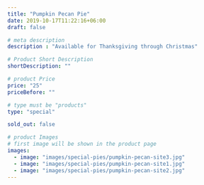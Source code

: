 ```yaml
---
title: "Pumpkin Pecan Pie"
date: 2019-10-17T11:22:16+06:00
draft: false

# meta description
description : "Available for Thanksgiving through Christmas"

# Product Short Description
shortDescription: ""

# product Price
price: "25"
priceBefore: ""

# type must be "products"
type: "special"

sold_out: false

# product Images
# first image will be shown in the product page
images:
  - image: "images/special-pies/pumpkin-pecan-site3.jpg"
  - image: "images/special-pies/pumpkin-pecan-site1.jpg"
  - image: "images/special-pies/pumpkin-pecan-site2.jpg"
---
```

